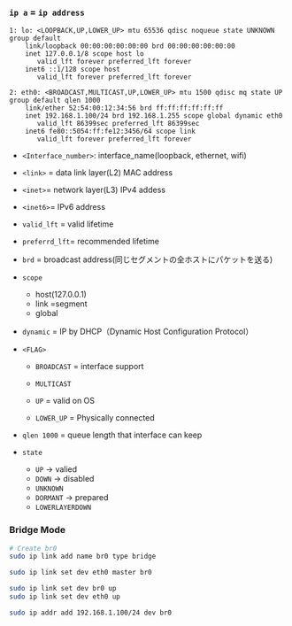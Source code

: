 ### `ip a` = `ip address`

```
1: lo: <LOOPBACK,UP,LOWER_UP> mtu 65536 qdisc noqueue state UNKNOWN group default 
    link/loopback 00:00:00:00:00:00 brd 00:00:00:00:00:00
    inet 127.0.0.1/8 scope host lo
       valid_lft forever preferred_lft forever
    inet6 ::1/128 scope host 
       valid_lft forever preferred_lft forever

2: eth0: <BROADCAST,MULTICAST,UP,LOWER_UP> mtu 1500 qdisc mq state UP group default qlen 1000
    link/ether 52:54:00:12:34:56 brd ff:ff:ff:ff:ff:ff
    inet 192.168.1.100/24 brd 192.168.1.255 scope global dynamic eth0
       valid_lft 86399sec preferred_lft 86399sec
    inet6 fe80::5054:ff:fe12:3456/64 scope link 
       valid_lft forever preferred_lft forever
```

* `<Interface_number>`: interface_name(loopback, ethernet<n>, wifi<n>) 
* `<link>` = data link layer(L2) MAC address
* `<inet>`= network layer(L3) IPv4 addess
* `<inet6>`= IPv6 address
* `valid_lft` = valid lifetime
* `preferrd_lft`= recommended lifetime
* `brd` = broadcast address(同じセグメントの全ホストにパケットを送る)
* `scope`
    * host(127.0.0.1)
    * link =segment
    * global
* `dynamic` = IP by DHCP（Dynamic Host Configuration Protocol）

* `<FLAG>`
    *  `BROADCAST` = interface support

    * `MULTICAST`

    * `UP` = valid on OS

    * `LOWER_UP` = Physically connected

* `qlen 1000` = queue length that interface can keep

* `state`
    * `UP` → valied
    * `DOWN` → disabled
    * `UNKNOWN `
    * `DORMANT` → prepared
    * `LOWERLAYERDOWN`


### Bridge Mode

```bash
# Create br0
sudo ip link add name br0 type bridge

sudo ip link set dev eth0 master br0

sudo ip link set dev br0 up
sudo ip link set dev eth0 up

sudo ip addr add 192.168.1.100/24 dev br0
```
